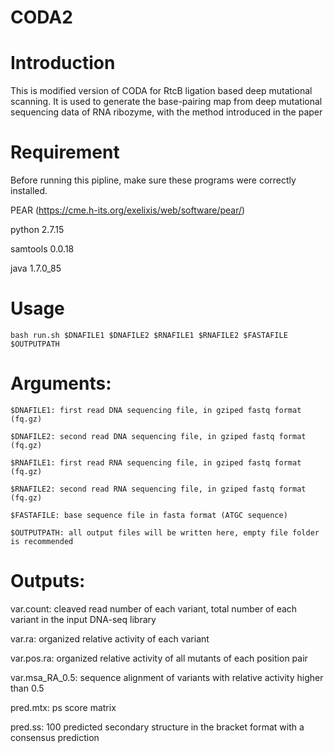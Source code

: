 # CODA2

# Introduction
This is modified version of CODA for RtcB ligation based deep mutational scanning. It is used to generate the base-pairing map from deep mutational sequencing data of RNA ribozyme, with the method introduced in the paper 

# Requirement

Before running this pipline, make sure these programs were correctly installed.

  PEAR (https://cme.h-its.org/exelixis/web/software/pear/)
  
  python 2.7.15
  
  samtools 0.0.18
  
  java 1.7.0_85


# Usage

  `bash run.sh $DNAFILE1 $DNAFILE2 $RNAFILE1 $RNAFILE2 $FASTAFILE $OUTPUTPATH`

# Arguments:
  
  ```
  $DNAFILE1: first read DNA sequencing file, in gziped fastq format (fq.gz)
  
  $DNAFILE2: second read DNA sequencing file, in gziped fastq format (fq.gz)
  
  $RNAFILE1: first read RNA sequencing file, in gziped fastq format (fq.gz)
  
  $RNAFILE2: second read RNA sequencing file, in gziped fastq format (fq.gz)
  
  $FASTAFILE: base sequence file in fasta format (ATGC sequence)
  
  $OUTPUTPATH: all output files will be written here, empty file folder is recommended
```

# Outputs:

  var.count: cleaved read number of each variant, total number of each variant in the input DNA-seq library
  
  var.ra: organized relative activity of each variant
  
  var.pos.ra: organized relative activity of all mutants of each position pair
  
  var.msa_RA_0.5: sequence alignment of variants with relative activity higher than 0.5
  
  pred.mtx: ps score matrix
  
  pred.ss: 100 predicted secondary structure in the bracket format with a consensus prediction
  
